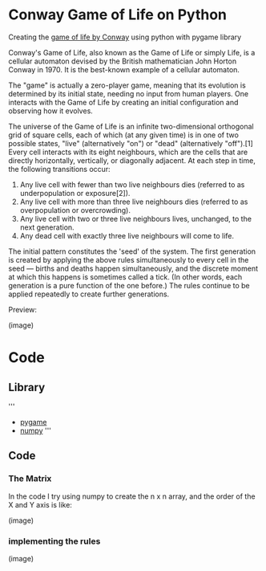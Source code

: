 # Conway Game of Life on Python

Creating the [game of life by Conway](https://conwaylife.com/wiki/Conway%27s_Game_of_Life) using python with pygame library

Conway's Game of Life, also known as the Game of Life or simply Life, is a cellular automaton devised by the British mathematician John Horton Conway in 1970. It is the best-known example of a cellular automaton.

The "game" is actually a zero-player game, meaning that its evolution is determined by its initial state, needing no input from human players. One interacts with the Game of Life by creating an initial configuration and observing how it evolves.

The universe of the Game of Life is an infinite two-dimensional orthogonal grid of square cells, each of which (at any given time) is in one of two possible states, "live" (alternatively "on") or "dead" (alternatively "off").[1] Every cell interacts with its eight neighbours, which are the cells that are directly horizontally, vertically, or diagonally adjacent. At each step in time, the following transitions occur:

1. Any live cell with fewer than two live neighbours dies (referred to as underpopulation or exposure[2]).
2. Any live cell with more than three live neighbours dies (referred to as overpopulation or overcrowding).
3. Any live cell with two or three live neighbours lives, unchanged, to the next generation.
4. Any dead cell with exactly three live neighbours will come to life.

The initial pattern constitutes the 'seed' of the system. The first generation is created by applying the above rules simultaneously to every cell in the seed — births and deaths happen simultaneously, and the discrete moment at which this happens is sometimes called a tick. (In other words, each generation is a pure function of the one before.) The rules continue to be applied repeatedly to create further generations.

Preview:

(image)

# Code

## Library

'''
- [pygame](https://www.pygame.org/docs/)
- [numpy](https://numpy.org/)
'''

## Code

### The Matrix

In the code I try using numpy to create the n x n array, and the order of the X and Y axis is like:

(image)

### implementing the rules

(image)

